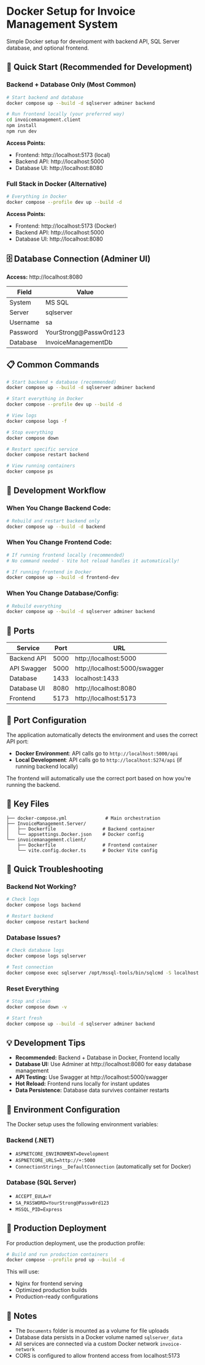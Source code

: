 # Docker Setup for Invoice Management System

Simple Docker setup for development with backend API, SQL Server database, and optional frontend.

## 🚀 Quick Start (Recommended for Development)

### Backend + Database Only (Most Common)
```bash
# Start backend and database
docker compose up --build -d sqlserver adminer backend

# Run frontend locally (your preferred way)
cd invoicemanagement.client
npm install
npm run dev
```

**Access Points:**
- Frontend: http://localhost:5173 (local)
- Backend API: http://localhost:5000
- Database UI: http://localhost:8080

### Full Stack in Docker (Alternative)
```bash
# Everything in Docker
docker compose --profile dev up --build -d
```

**Access Points:**
- Frontend: http://localhost:5173 (Docker)
- Backend API: http://localhost:5000
- Database UI: http://localhost:8080

## 🗄️ Database Connection (Adminer UI)

**Access:** http://localhost:8080

| Field | Value |
|-------|-------|
| System | MS SQL |
| Server | sqlserver |
| Username | sa |
| Password | YourStrong@Passw0rd123 |
| Database | InvoiceManagementDb |

## 📋 Common Commands

```bash
# Start backend + database (recommended)
docker compose up --build -d sqlserver adminer backend

# Start everything in Docker
docker compose --profile dev up --build -d

# View logs
docker compose logs -f

# Stop everything
docker compose down

# Restart specific service
docker compose restart backend

# View running containers
docker compose ps
```

## 🔄 Development Workflow

### When You Change Backend Code:
```bash
# Rebuild and restart backend only
docker compose up --build -d backend
```

### When You Change Frontend Code:
```bash
# If running frontend locally (recommended)
# No command needed - Vite hot reload handles it automatically!

# If running frontend in Docker
docker compose up --build -d frontend-dev
```

### When You Change Database/Config:
```bash
# Rebuild everything
docker compose up --build -d sqlserver adminer backend
```

## 🔧 Ports

| Service | Port | URL |
|---------|------|-----|
| Backend API | 5000 | http://localhost:5000 |
| API Swagger | 5000 | http://localhost:5000/swagger |
| Database | 1433 | localhost:1433 |
| Database UI | 8080 | http://localhost:8080 |
| Frontend | 5173 | http://localhost:5173 |

## 🔄 Port Configuration

The application automatically detects the environment and uses the correct API port:

- **Docker Environment**: API calls go to `http://localhost:5000/api`
- **Local Development**: API calls go to `http://localhost:5274/api` (if running backend locally)

The frontend will automatically use the correct port based on how you're running the backend.

## 📁 Key Files

```
├── docker-compose.yml              # Main orchestration
├── InvoiceManagement.Server/
│   ├── Dockerfile                 # Backend container
│   └── appsettings.Docker.json    # Docker config
└── invoicemanagement.client/
    ├── Dockerfile                 # Frontend container
    └── vite.config.docker.ts      # Docker Vite config
```

## 🐛 Quick Troubleshooting

### Backend Not Working?
```bash
# Check logs
docker compose logs backend

# Restart backend
docker compose restart backend
```

### Database Issues?
```bash
# Check database logs
docker compose logs sqlserver

# Test connection
docker compose exec sqlserver /opt/mssql-tools/bin/sqlcmd -S localhost -U sa -P "YourStrong@Passw0rd123" -Q "SELECT @@VERSION"
```

### Reset Everything
```bash
# Stop and clean
docker compose down -v

# Start fresh
docker compose up --build -d sqlserver adminer backend
```

## 💡 Development Tips

- **Recommended:** Backend + Database in Docker, Frontend locally
- **Database UI:** Use Adminer at http://localhost:8080 for easy database management
- **API Testing:** Use Swagger at http://localhost:5000/swagger
- **Hot Reload:** Frontend runs locally for instant updates
- **Data Persistence:** Database data survives container restarts

## 🔐 Environment Configuration

The Docker setup uses the following environment variables:

### Backend (.NET)
- `ASPNETCORE_ENVIRONMENT=Development`
- `ASPNETCORE_URLS=http://+:5000`
- `ConnectionStrings__DefaultConnection` (automatically set for Docker)

### Database (SQL Server)
- `ACCEPT_EULA=Y`
- `SA_PASSWORD=YourStrong@Passw0rd123`
- `MSSQL_PID=Express`

## 🚀 Production Deployment

For production deployment, use the production profile:

```bash
# Build and run production containers
docker compose --profile prod up --build -d
```

This will use:
- Nginx for frontend serving
- Optimized production builds
- Production-ready configurations

## 📝 Notes

- The `Documents` folder is mounted as a volume for file uploads
- Database data persists in a Docker volume named `sqlserver_data`
- All services are connected via a custom Docker network `invoice-network`
- CORS is configured to allow frontend access from localhost:5173
